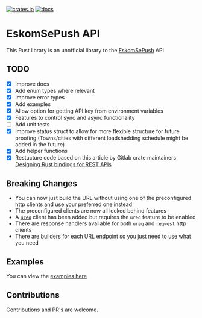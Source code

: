 [![crates.io](https://img.shields.io/crates/v/eskom_se_push-api.svg)](https://crates.io/crates/eskom_se_push-api)
[![docs](https://docs.rs/eskom_se_push-api/badge.svg)](https://docs.rs/eskom_se_push-api)
# EskomSePush API

This Rust library is an unofficial library to the [EskomSePush](https://sepush.co.za) API 

## TODO

- [x] Improve docs
- [x] Add enum types where relevant
- [x] Improve error types
- [x] Add examples
- [x] Allow option for getting API key from environment variables
- [x] Features to control sync and async functionality
- [ ] Add unit tests
- [x] Improve status struct to allow for more flexible structure for future proofing (Towns/cities with different loadshedding schedule might be added in the future)
- [x] Add helper functions
- [x] Restucture code based on this article by Gitlab crate maintainers [Designing Rust bindings for REST APIs](https://plume.benboeckel.net/~/JustAnotherBlog/designing-rust-bindings-for-rest-ap-is)

## Breaking Changes

 * You can now just build the URL without using one of the preconfigured http clients and use your preferred one instead
 * The preconfigured clients are now all locked behind features
 * A [`ureq`](https://crates.io/crates/ureq) client has been added but requires the `ureq` feature to be enabled
 * There are response handlers available for both `ureq` and `reqwest` http clients
 * There are builders for each URL endpoint so you just need to use what you need

## Examples

You can view the [examples here](https://github.com/ZimboPro/eskom-se-push-api/tree/master/examples)

## Contributions

Contributions and PR's are welcome.
